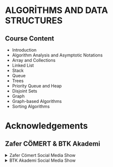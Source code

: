 # ALGORİTHMS AND DATA STRUCTURES

## Course Content

 - Introduction
 - Algorithm Analysis and Asymptotic Notations
 - Array and Collections
 - Linked List
 - Stack
 - Queue
 - Trees
 - Priority Queue and Heap
 - Disjoint Sets
 - Graph
 - Graph-based Algorithms
 - Sorting Algorithms

# Acknowledgements
  ## Zafer CÖMERT & BTK Akademi
  
<details> 
<summary> Zafer Cömert Social Media Show </summary>

[![GitHub](https://img.shields.io/badge/GitHub-181717?style=for-the-badge&logo=github&logoColor=white)](https://www.linkedin.com/in/zafer-cömert-51000367)
[![Linkedin](https://img.shields.io/badge/LinkedIn-0A66C2?style=for-the-badge&logo=linkedin&logoColor=white)](https://www.linkedin.com/in/zafer-cömert-51000367)
[![YouTube](https://img.shields.io/badge/YouTube-FF0000?style=for-the-badge&logo=youtube&logoColor=white)](https://www.youtube.com/@virtual.campus)
[![WebSite](https://img.shields.io/badge/Zafer_CÖMERT-0078D7?style=for-the-badge&logo=microsoftedge&logoColor=white)](http://www.zafercomert.com/)

</details> 

<details>
<summary> BTK Akademi Social Media Show </summary>

[![Linkedin](https://img.shields.io/badge/LinkedIn-0A66C2?style=for-the-badge&logo=linkedin&logoColor=white)](https://www.linkedin.com/company/btk-akademi/)
[![YouTube](https://img.shields.io/badge/YouTube-FF0000?style=for-the-badge&logo=youtube&logoColor=white)](https://www.youtube.com/BTKAkademiTube)
[![WebSite](https://img.shields.io/badge/BTK_AKADEMİ-0078D7?style=for-the-badge&logo=microsoftedge&logoColor=white)](https://www.btkakademi.gov.tr/)

</details>